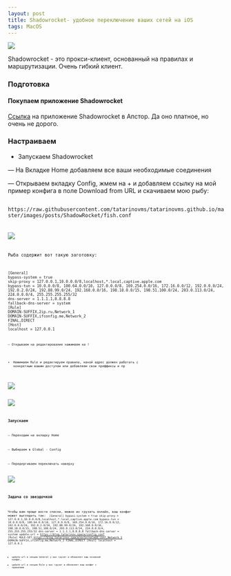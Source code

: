 ```yaml
---
layout: post
title: Shadowrocket- удобное переключение ваших сетей на iOS
tags: MacOS
---
```

![](https://raw.githubusercontent.com/tatarinovms/tatarinovms.github.io/master/images/posts/ShadowRocket/logo.png)

Shadowrocket - это прокси-клиент, основанный на правилах и маршрутизации. Очень гибкий клиент.

### Подготовка

#### Покупаем приложение Shadowrocket

[Ссылка](https://apps.apple.com/ru/app/shadowrocket/id932747118) на приложение Shadowrocket в Апстор. Да оно платное, но очень не дорого.

### Настраиваем

- Запускаем Shadowrocket

— На Вкладке Home добавляем все ваши необходимые соединения

— Открываем вкладку Config, жмем на + и добавляем ссылку на мой пример конфига в поле Download from URL и скачиваем мою рыбу:

<code>
https://raw.githubusercontent.com/tatarinovms/tatarinovms.github.io/master/images/posts/ShadowRocket/fish.conf
<code>

![](https://raw.githubusercontent.com/tatarinovms/tatarinovms.github.io/master/images/posts/ShadowRocket/1.png)


Рыба содержит вот такую заготовку: 

<code>
[General]
bypass-system = true
skip-proxy = 127.0.0.1,10.0.0.0/8,localhost,*.local,captive.apple.com
bypass-tun = 10.0.0.0/8, 100.64.0.0/10, 127.0.0.0/8, 169.254.0.0/16, 172.16.0.0/12, 192.0.0.0/24, 192.0.2.0/24, 192.88.99.0/24, 192.168.0.0/16, 198.18.0.0/15, 198.51.100.0/24, 203.0.113.0/24, 224.0.0.0/4, 255.255.255.255/32
dns-server = 1.1.1.1,8.8.8.8
fallback-dns-server = system
[Rule]
DOMAIN-SUFFIX,2ip.ru,Network_1
DOMAIN-SUFFIX,ifconfig.me,Network_2
FINAL,DIRECT
[Host]
localhost = 127.0.0.1
<code>

— Открываем на редактирование нажимаем на ! 

- Нажимаем Rule и редактируем правила, какой адрес должен работать с конкретным вашим доступом или добавляем свои преффиксы и пр

![](https://raw.githubusercontent.com/tatarinovms/tatarinovms.github.io/master/images/posts/ShadowRocket/2.png)

![](https://raw.githubusercontent.com/tatarinovms/tatarinovms.github.io/master/images/posts/ShadowRocket/3.png)

### Запускаем

— Переходим на вкладку Home

— Выбираем в Global - Config

— Передергиваем переключать наверху

![](https://raw.githubusercontent.com/tatarinovms/tatarinovms.github.io/master/images/posts/ShadowRocket/4.png)


### Задача со звездочкой 

Чтобы вам проще вести списки, можно их грузить онлайн, ваш конфиг может выглядить так:
<code>
[General]
bypass-system = true
skip-proxy = 127.0.0.1,10.0.0.0/8,localhost,*.local,captive.apple.com
bypass-tun = 10.0.0.0/8, 100.64.0.0/10, 127.0.0.0/8, 169.254.0.0/16, 172.16.0.0/12, 192.0.0.0/24, 192.0.2.0/24, 192.88.99.0/24, 192.168.0.0/16, 198.18.0.0/15, 198.51.100.0/24, 203.0.113.0/24, 224.0.0.0/4, 255.255.255.255/32
dns-server = 1.1.1.1,8.8.8.8
fallback-dns-server = system
update-url = https://blog.tatarinov.space/config.conf
[Rule]
RULE-SET,https://blog.tatarinov.space/externaladd.conf,Network_1
DOMAIN-SUFFIX,ifconfig.me,Network_2
FINAL,DIRECT
[Host]
localhost = 127.0.0.1
<code>

- update-url в секции General у вас грузит и обновляет ваш основной конфиг,
- update-url в секции Rule у вас грузит и обновляет ваш конфиг c правилами
